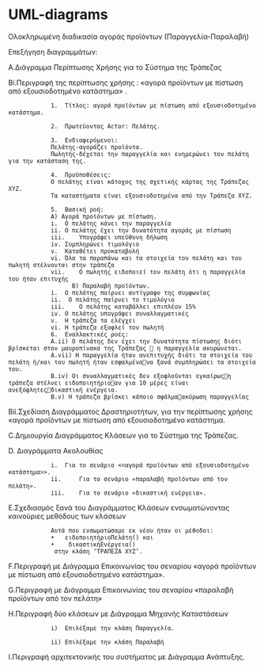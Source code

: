 # UML-diagrams
Ολοκληρωμένη διαδικασία αγοράς προϊόντων (Παραγγελία-Παραλαβή)

Επεξήγηση διαγραμμάτων:

Α.Διάγραμμα Περίπτωσης Χρήσης για το Σύστημα της Τράπεζας

Βi.Περιγραφή της περίπτωσης χρήσης : «αγορά προϊόντων με πίστωση από εξουσιοδοτημένο κατάστημα» .

                1.	Τίτλος: αγορά προϊόντων με πίστωση από εξουσιοδοτημένο κατάστημα.

                2.	Πρωτεύοντας Actor: Πελάτης.

                3.	Ενδιαφερόμενοι:
                Πελάτης-αγοράζει προϊόντα.
                Πωλητής-δέχεται την παραγγελία και ενημερώνει τον πελάτη για την κατάσταση της.

                4.	Προϋποθέσεις: 
                Ο πελάτης είναι κάτοχος της σχετικής κάρτας της Τράπεζας ΧΥΖ.
                Τα καταστήματα είναι εξουσιοδοτημένα από την Τράπεζα ΧΥΖ.

                5.	Βασική ροή: 
                Α) Αγορά προϊόντων με πίστωση.
                i.	Ο πελάτης κάνει την παραγγελία
                ii.	Ο πελάτης έχει την δυνατότητα αγοράς με πίστωση
                iii.	Υπογράφει υπεύθυνη δήλωση
                iv.	Συμπληρώνει τιμολόγιο
                v.	Καταθέτει προκαταβολή
                vi.	Όλα τα παραπάνω και τα στοιχεία του πελάτη και του πωλητή στέλνονται στην τράπεζα
                vii.	Ο πωλητής ειδοποιεί τον πελάτη ότι η παραγγελία του ήταν επιτυχής
                      Β) Παραλαβή προϊόντων.
                i.	Ο πελάτης παίρνει αντίγραφο της συμφωνίας
                ii.	 Ο πελάτης παίρνει το τιμολόγιο
                iii.	Ο πελάτης καταβάλλει επιπλέον 15%
                iv.	Ο πελάτης υπογράφει συναλλαγματικές 
                v.	Η τράπεζα τα ελέγχει
                vi.	Η τράπεζα εξοφλεί τον πωλητή
                6.	Εναλλακτικές ροές: 
                Α.ii) Ο πελάτης δεν έχει την δυνατότητα πίστωσης διότι βρίσκεται στον μαυροπίνακα της Τράπεζας  η παραγγελία ακυρώνεται.
                Α.vii) Η παραγγελία ήταν ανεπιτυχής διότι τα στοιχεία του πελάτη ή/και του πωλητή ήταν εσφαλμένανα ξανά συμπληρώσει τα στοιχεία του.
                Β.iv) Οι συναλλαγματικές δεν εξοφλούνται εγκαίρωςη τράπεζα στέλνει ειδοποιητήριοαν για 10 μέρες είναι ανεξόφλητεςδικαστική ενέργεια.
                Β.v) Η τράπεζα βρίσκει κάποιο σφάλμαακύρωση παραγγελίας

Bii.Σχεδίαση Διαγράμματος Δραστηριοτήτων,  για την περίπτωσης χρήσης «αγορά προϊόντων με πίστωση από
                                        εξουσιοδοτημένο κατάστημα.
                                        
C.Δημιουργία Διαγράμματος Κλάσεων για το Σύστημα της Τράπεζας.
        
D. Διαγράμματα Ακολουθίας
        
                i.	Για το σενάριο <<αγορά προϊόντων από εξουσιοδοτημένο κατάστημα>>.
                ii.    	Για το σενάριο «παραλαβή προϊόντων από τον πελάτη».
                iii.	Για το σενάριο «δικαστική ενέργεια».

E.Σχεδιασμός ξανά του Διαγράμματος Κλάσεων ενσωματώνοντας καινούριες μεθόδους των κλάσεων

                Αυτά που ενσωματώσαμε εκ νέου ήταν οι μέθοδοι:
                •	ειδοποιητήριοΠελάτη() και
                •	 δικαστικήΕνέργεια()
                 στην κλάση ‘ΤΡΑΠΕΖΑ ΧΥΖ’.
                 
F.Περιγραφή με Διάγραμμα Επικοινωνίας του σεναρίου «αγορά προϊόντων με πίστωση από εξουσιοδοτημένο κατάστημα».

G.Περιγραφή με Διάγραμμα Επικοινωνίας του σεναρίου «παραλαβή προϊόντων από τον πελάτη»

H.Περιγραφή δύο κλάσεων με Διάγραμμα Μηχανής Καταστάσεων

                i)	Επιλέξαμε την κλάση Παραγγελία.
                
                ii)	Επιλέξαμε την κλάση Παραλαβή
                
                
 I.Περιγραφή αρχιτεκτονικής του συστήματος με Διάγραμμα Ανάπτυξης.





                                      


